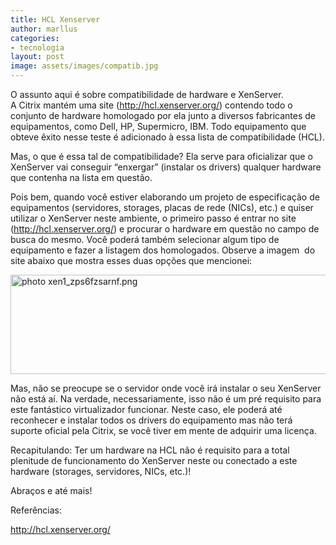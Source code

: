 ```yaml
---
title: HCL Xenserver
author: marllus
categories:
- tecnologia
layout: post
image: assets/images/compatib.jpg
---
```


O assunto aqui é sobre compatibilidade de hardware e XenServer.<br /> A Citrix mantém uma site (<a href="http://hcl.xenserver.org/">http://hcl.xenserver.org/</a>) contendo todo o conjunto de hardware homologado por ela junto a diversos fabricantes de equipamentos, como Dell, HP, Supermicro, IBM. Todo equipamento que obteve êxito nesse teste é adicionado à essa lista de compatibilidade (HCL).
</p>

<p class="p1">
  Mas, o que é essa tal de compatibilidade? Ela serve para oficializar que o XenServer vai conseguir &#8220;enxergar&#8221; (instalar os drivers) qualquer hardware que contenha na lista em questão. <span class="Apple-converted-space">   </span>
</p>

<p class="p1">
  Pois bem, quando você estiver elaborando um projeto de especificação de equipamentos (servidores, storages, placas de rede (NICs), etc.) e quiser utilizar o XenServer neste ambiente, o primeiro passo é entrar no site (<a href="http://hcl.xenserver.org/">http://hcl.xenserver.org/</a>) e procurar o hardware em questão no campo de busca do mesmo. Você poderá também selecionar algum tipo de equipamento e fazer a listagem dos homologados. Observe a imagem<span class="Apple-converted-space">  </span>do site abaixo que mostra esses duas opções que mencionei:
</p>

<a href="http://i567.photobucket.com/albums/ss113/marlluslustosa/xen1_zps6fzsarnf.png" target="_blank"><img class="" src="http://i567.photobucket.com/albums/ss113/marlluslustosa/xen1_zps6fzsarnf.png" alt=" photo xen1_zps6fzsarnf.png" width="637" height="159" border="0" /></a>

<p class="p1">
  Mas, não se preocupe se o servidor onde você irá instalar o seu XenServer não está aí. Na verdade, necessariamente, isso não é um pré requisito para este fantástico virtualizador funcionar. Neste caso, ele poderá até reconhecer e instalar todos os drivers do equipamento mas não terá suporte oficial pela Citrix, se você tiver em mente de adquirir uma licença.
</p>

<p class="p1">
  Recapitulando: Ter um hardware na HCL não é requisito para a total plenitude de funcionamento do XenServer neste ou conectado a este hardware (storages, servidores, NICs, etc.)!<span class="Apple-converted-space">  </span>
</p>

<p class="p1">
  Abraços e até mais!
</p>

<p class="p1">
  Referências:
</p>

<a href="http://hcl.xenserver.org/" target="_blank">http://hcl.xenserver.org/</a>
